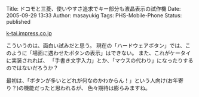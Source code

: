 Title: ドコモと三菱、使いやすさ追求でキー部分も液晶表示の試作機
Date: 2005-09-29 13:33
Author: masayukig
Tags: PHS-Mobile-Phone
Status: published

[k-tai.impress.co.jp](http://k-tai.impress.co.jp/cda/article/news_toppage/25830.html)

こういうのは、面白い試みだと思う。
現在の「ハードウェアボタン」では、このように「場面に遇わせたボタンの表示」はできない。
また、これがケータイに実装されれば、
「手書き文字入力」とか、「マウスの代わり」になったりするのではないだろうか？

最初は、「ボタンが多いとどれが何なのかわからん！」という人向け(お年寄り？)の機能だったと思われるが、
色々期待は膨らみますね。
